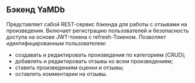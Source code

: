 ## Бэкенд YaMDb

Представляет сабой REST-сервис бэкенда для работы с отзывами на произведения. Включает регистрацию пользователей и безопасность доступа на основе JWT-токена с refresh-Токеном. Позволяет идентифицированным пользователем:

- создавать и редактировать произведения по категориям (CRUD);
- добавлять и редактировать отзывы ко всем произведениям;
- ставить произведениям оценки и отзывы;
- оставлять комментарии на отзывы.


